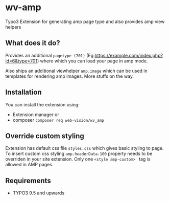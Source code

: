 # wv-amp
Typo3 Extension for generating amp page type and also provides amp view helpers

## What does it do?
Provides an additional ``` pagetype (701) ``` (Eg:https://example.com/index.php?id=6&type=701) where which you can load your page in amp mode.

Also ships an additional viewhelper ``` amp.image ``` which can be used in templates for rendering amp images. More stuffs on the way.

## Installation
You can install the extension using: 
- Extension manager or 
- composer  ``` composer req web-vision/wv_amp ```

## Override custom styling
Extension has default css file ``` styles.css ``` which gives basic styling to page.
To insert custom css styling ``` amp.headerData.100 ``` property needs to be overriden in your site extension.
Only one ``` <style amp-custom>  ``` tag is allowed in AMP pages.

## Requirements
- TYPO3 9.5 and upwards

